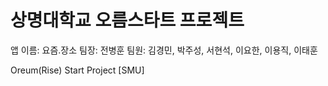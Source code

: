 # 상명대학교 오름스타트 프로젝트

앱 이름: 요즘.장소
팀장: 전병훈
팀원: 김경민, 박주성, 서현석, 이요한, 이용직, 이태훈

Oreum(Rise) Start Project [SMU]
